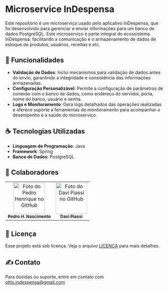 # Microservice InDespensa
Este repositório é um microserviço usado pelo aplicativo InDespensa, que foi desenvolvido para gerenciar e enviar informações para um banco de dados PostgreSQL. Este microserviço é parte integral do ecossistema InDespensa, facilitando a comunicação e o armazenamento de dados de estoque de produtos, usuários, receitas e etc.

## 🚀 Funcionalidades 
- **Validação de Dados**: Inclui mecanismos para validação de dados antes do envio, garantindo a integridade e consistência das informações armazenadas.
- **Configuração Personalizável**: Permite a configuração de parâmetros de conexão com o banco de dados, como endereço do servidor, porta, nome do banco, usuário e senha.
- **Logs e Monitoramento**: Gera logs detalhados das operações realizadas e oferece suporte a ferramentas de monitoramento para acompanhar o desempenho e a saúde do microserviço.

## ☕ Tecnologias Utilizadas
- **Linguagem de Programação**: Java
- **Framework**: Spring
- **Banco de Dados**: PostgreSQL

## 🤝 Colaboradores
<table>
  <tr>
    <td align="center">
      <a href="https://github.com/pedroggwp" title="Perfil do Pedro H. Nascimento">
        <img src="https://github.com/pedroggwp.png" width="100px;" alt="Foto do Pedro Henrique no GitHub"/><br>
        <sub>
          <b>Pedro H. Nascimento</b>
        </sub>
      </a>
    </td>
    <td align="center">
      <a href="https://github.com/Davipiassi" title="Perfil do Davi Piassi">
        <img src="https://github.com/Davipiassi.png" width="100px;" alt="Foto do Davi Piassi no GitHub"/><br>
        <sub>
          <b>Davi Piassi</b>
        </sub>
      </a>
    </td>
  </tr>
</table>

## 📝 Licença
Esse projeto está sob licença. Veja o arquivo [LICENÇA](LICENSE.md) para mais detalhes.

## ✍ Contato
Para dúvidas ou suporte, entre em contato com ottis.indespensa@gmail.com
